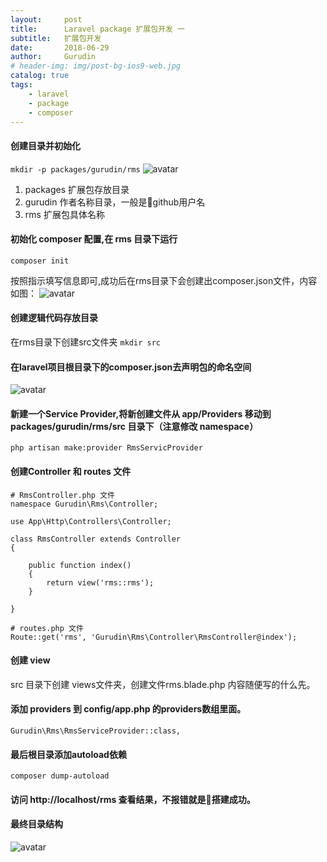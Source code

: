 ```yaml
---
layout:     post
title:      Laravel package 扩展包开发 一
subtitle:   扩展包开发
date:       2018-06-29
author:     Gurudin
# header-img: img/post-bg-ios9-web.jpg
catalog: true
tags:
    - laravel
    - package
    - composer
---
```


#### 创建目录并初始化
``` mkdir -p packages/gurudin/rms ```
![avatar](/img/2018-06-29/1.png)
1. packages 扩展包存放目录
2. gurudin 作者名称目录，一般是github用户名
3. rms 扩展包具体名称

#### 初始化 composer 配置,在 rms 目录下运行
``` composer init ```

按照指示填写信息即可,成功后在rms目录下会创建出composer.json文件，内容如图：
![avatar](/img/2018-06-29/2.png)

#### 创建逻辑代码存放目录
在rms目录下创建src文件夹
``` mkdir src ```

#### 在laravel项目根目录下的composer.json去声明包的命名空间
![avatar](/img/2018-06-29/3.png)

#### 新建一个Service Provider,将新创建文件从 app/Providers 移动到packages/gurudin/rms/src 目录下（注意修改 namespace）
``` php artisan make:provider RmsServicProvider ```

#### 创建Controller 和 routes 文件
```
# RmsController.php 文件
namespace Gurudin\Rms\Controller;

use App\Http\Controllers\Controller;

class RmsController extends Controller
{

    public function index()
    {
        return view('rms::rms');
    }

}

# routes.php 文件
Route::get('rms', 'Gurudin\Rms\Controller\RmsController@index');
```

#### 创建 view
src 目录下创建 views文件夹，创建文件rms.blade.php 
内容随便写的什么先。

#### 添加 providers 到 config/app.php 的providers数组里面。
``` Gurudin\Rms\RmsServiceProvider::class, ```

#### 最后根目录添加autoload依赖
``` composer dump-autoload ```

#### 访问 http://localhost/rms 查看结果，不报错就是搭建成功。

#### 最终目录结构
![avatar](/img/2018-06-29/4.png)





